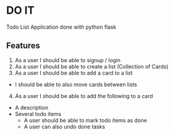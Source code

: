 # DO IT
Todo List Application done with python flask

## Features
1. As a user I should be able to signup / login
2. As a user I should be able to create a list (Collection of Cards)
3. As a user I should be able to add a card to a list
  * I should be able to also move cards between lists
4. As a user I should be able to add the following to a card
  * A description
  * Several todo items
    - A user should be able to mark todo items as done
    - A user can also undo done tasks
